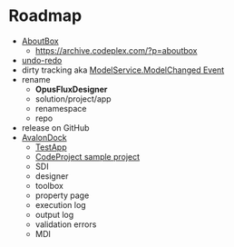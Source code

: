 # Roadmap
* [AboutBox](https://www.nuget.org/packages/AboutBox/)
  * https://archive.codeplex.com/?p=aboutbox
* [undo-redo](https://docs.microsoft.com/en-us/archive/blogs/kushals/undo-redo-programmatically)
* dirty tracking aka  [ModelService.ModelChanged Event](https://docs.microsoft.com/en-us/dotnet/api/system.activities.presentation.services.modelservice.modelchanged?view=netframework-4.8)
* rename
  * **OpusFluxDesigner**
  * solution/project/app
  * renamespace
  * repo
* release on GitHub
* [AvalonDock](https://github.com/Dirkster99/AvalonDock)
  * [TestApp](https://github.com/Dirkster99/AvalonDock/tree/master/source/TestApp)
  * [CodeProject sample project](https://www.codeproject.com/Articles/239342/AvalonDock-and-MVVM)
  * SDI
  * designer
  * toolbox
  * property page
  * execution log
  * output log
  * validation errors
  * MDI

